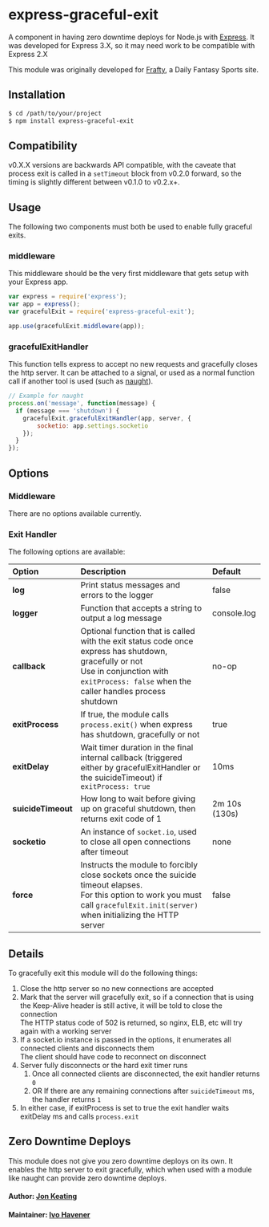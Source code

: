 # express-graceful-exit

A component in having zero downtime deploys for Node.js with [Express](http://expressjs.com/). It was developed for Express 3.X, so it may need work to be compatible with Express 2.X

This module was originally developed for [Frafty](https://www.frafty.com/), a Daily Fantasy Sports site.

## Installation

```` bash
$ cd /path/to/your/project
$ npm install express-graceful-exit
````

## Compatibility

v0.X.X versions are backwards API compatible, with the caveate that process exit is called in a `setTimeout` block from v0.2.0 forward, so the timing is slightly different between v0.1.0 to v0.2.x+.

## Usage

The following two components must both be used to enable fully graceful exits.

### middleware

This middleware should be the very first middleware that gets setup with your Express app.

```` javascript
var express = require('express');
var app = express();
var gracefulExit = require('express-graceful-exit');

app.use(gracefulExit.middleware(app));
````

### gracefulExitHandler

This function tells express to accept no new requests and gracefully closes the http server. It can be attached to a signal, or used as a normal function call if another tool is used (such as [naught](https://github.com/indabamusic/naught)).

```` javascript
// Example for naught
process.on('message', function(message) {
  if (message === 'shutdown') {
    gracefulExit.gracefulExitHandler(app, server, {
        socketio: app.settings.socketio
    });
  }
});
````

## Options

### Middleware

There are no options available currently.

### Exit Handler

The following options are available:

 Option              |  Description                                     |  Default
 :------------------ |  :---------------------------------------------- |  :-------
 __log__             |  Print status messages and errors to the logger  |  false
 __logger__          |  Function that accepts a string to output a log message  |  console.log
 __callback__        |  Optional function that is called with the exit status code once express has shutdown, gracefully or not <br> Use in conjunction with  `exitProcess: false` when the caller handles process shutdown  |  no-op
 __exitProcess__     |  If true, the module calls `process.exit()` when express has shutdown, gracefully or not  |  true
 __exitDelay__       |  Wait timer duration in the final internal callback (triggered either by gracefulExitHandler or the suicideTimeout) if `exitProcess: true`  |  10ms
 __suicideTimeout__  |  How long to wait before giving up on graceful  shutdown, then returns exit code of 1  |  2m 10s (130s)
 __socketio__        |  An instance of `socket.io`, used to close all  open connections after timeout  |  none
 __force__           |  Instructs the module to forcibly close sockets once the suicide timeout elapses. <br> For this option to work you must call `gracefulExit.init(server)` when initializing the HTTP server  |  false

## Details

To gracefully exit this module will do the following things:

1. Close the http server so no new connections are accepted
2. Mark that the server will gracefully exit, so if a connection that is using the Keep-Alive header is still active, it will be told to close the connection  
The HTTP status code of 502 is returned, so nginx, ELB, etc will try again with a working server
3. If a socket.io instance is passed in the options, it enumerates all connected clients and disconnects them  
The client should have code to reconnect on disconnect
4. Server fully disconnects or the hard exit timer runs
    1. Once all connected clients are disconnected, the exit handler returns `0`
    2. OR If there are any remaining connections after `suicideTimeout` ms, the handler returns `1`
5. In either case, if exitProcess is set to true the exit handler waits exitDelay ms and calls `process.exit`

## Zero Downtime Deploys

This module does not give you zero downtime deploys on its own. It enables the http server to exit gracefully, which when used with a module like naught can provide zero downtime deploys.

#### Author: [Jon Keating](http://twitter.com/emostar)
#### Maintainer: [Ivo Havener](https://github.com/ivolucien)

